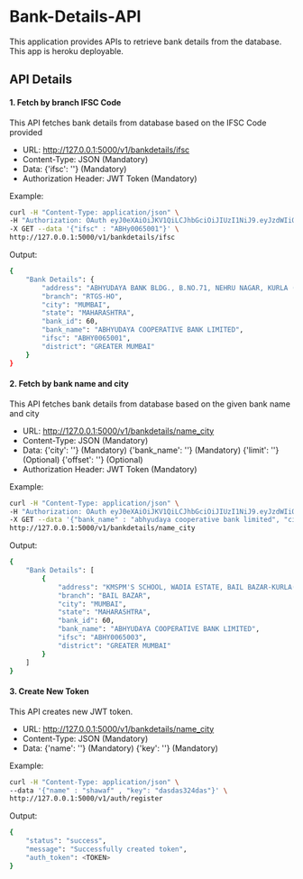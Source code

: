 # Bank-Details-API
This application provides APIs to retrieve bank details from the database. This app is heroku deployable.

## API Details

#### 1. Fetch by branch IFSC Code
  This API fetches bank details from database based on the IFSC Code provided
  - URL: http://127.0.0.1:5000/v1/bankdetails/ifsc
  - Content-Type: JSON                          (Mandatory)
  - Data: {'ifsc': '<IFSC CODE>'}               (Mandatory)
  - Authorization Header: JWT Token             (Mandatory)
  
Example:
```sh
curl -H "Content-Type: application/json" \
-H "Authorization: OAuth eyJ0eXAiOiJKV1QiLCJhbGciOiJIUzI1NiJ9.eyJzdWIiOjYsImlhdCI6MTU2MjY3NjkxNSwiZXhwIjoxNTYyNzYzMzE1fQ.aByVmR-AiBEe5_3cCs3r4j6DfOD0S3ddOtUD641Xfzk" \
-X GET --data '{"ifsc" : "ABHy0065001"}' \
http://127.0.0.1:5000/v1/bankdetails/ifsc
```
Output:
```sh
{
    "Bank Details": {
        "address": "ABHYUDAYA BANK BLDG., B.NO.71, NEHRU NAGAR, KURLA (E), MUMBAI-400024",
        "branch": "RTGS-HO",
        "city": "MUMBAI",
        "state": "MAHARASHTRA",
        "bank_id": 60,
        "bank_name": "ABHYUDAYA COOPERATIVE BANK LIMITED",
        "ifsc": "ABHY0065001",
        "district": "GREATER MUMBAI"
    }
}

```
#### 2. Fetch by bank name and city
This API fetches bank details from database based on the given bank name and city
  - URL: http://127.0.0.1:5000/v1/bankdetails/name_city
  - Content-Type: JSON                    (Mandatory)
  - Data: 
        {'city': '<city>'}                      (Mandatory)
        {'bank_name': '<bank name>'}            (Mandatory)
        {'limit': '<limit>'}                    (Optional)
        {'offset': '<offset>'}                  (Optional)
  - Authorization Header: JWT Token             (Mandatory)

Example:
```sh
curl -H "Content-Type: application/json" \
-H "Authorization: OAuth eyJ0eXAiOiJKV1QiLCJhbGciOiJIUzI1NiJ9.eyJzdWIiOjYsImlhdCI6MTU2MjY3NjkxNSwiZXhwIjoxNTYyNzYzMzE1fQ.aByVmR-AiBEe5_3cCs3r4j6DfOD0S3ddOtUD641Xfzk"   \
-X GET --data '{"bank_name" : "abhyudaya cooperative bank limited", "city": "mumbai", "limit" : "1", "offset" : "2"}' \
http://127.0.0.1:5000/v1/bankdetails/name_city
```

Output:
```sh
{
    "Bank Details": [
        {
            "address": "KMSPM'S SCHOOL, WADIA ESTATE, BAIL BAZAR-KURLA(W), MUMBAI-400070",
            "branch": "BAIL BAZAR",
            "city": "MUMBAI",
            "state": "MAHARASHTRA",
            "bank_id": 60,
            "bank_name": "ABHYUDAYA COOPERATIVE BANK LIMITED",
            "ifsc": "ABHY0065003",
            "district": "GREATER MUMBAI"
        }
    ]
}
```

#### 3. Create New Token
This API creates new JWT token.
  - URL: http://127.0.0.1:5000/v1/bankdetails/name_city
  - Content-Type: JSON                    (Mandatory)
  - Data: 
        {'name': '<city>'}                (Mandatory)
        {'key': '<bank name>'}            (Mandatory)

Example:
```sh
curl -H "Content-Type: application/json" \
--data '{"name" : "shawaf" , "key": "dasdas324das"}' \
http://127.0.0.1:5000/v1/auth/register
```

Output:
```sh
{
    "status": "success",
    "message": "Successfully created token",
    "auth_token": <TOKEN>
}
```
